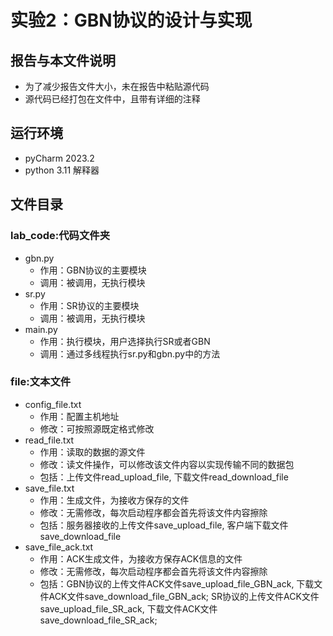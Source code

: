 # 实验2：GBN协议的设计与实现
## 报告与本文件说明
- 为了减少报告文件大小，未在报告中粘贴源代码
- 源代码已经打包在文件中，且带有详细的注释
## 运行环境
- pyCharm 2023.2
- python 3.11 解释器
## 文件目录
### lab_code:代码文件夹
- gbn.py
    - 作用：GBN协议的主要模块
    - 调用：被调用，无执行模块
- sr.py
    - 作用：SR协议的主要模块
    - 调用：被调用，无执行模块
- main.py
    - 作用：执行模块，用户选择执行SR或者GBN
    - 调用：通过多线程执行sr.py和gbn.py中的方法
### file:文本文件
- config_file.txt
    - 作用：配置主机地址
    - 修改：可按照源既定格式修改
- read_file.txt
    - 作用：读取的数据的源文件
    - 修改：读文件操作，可以修改该文件内容以实现传输不同的数据包
	- 包括：上传文件read_upload_file, 下载文件read_download_file
- save_file.txt
    - 作用：生成文件，为接收方保存的文件
    - 修改：无需修改，每次启动程序都会首先将该文件内容擦除
	- 包括：服务器接收的上传文件save_upload_file, 客户端下载文件save_download_file
- save_file_ack.txt
	- 作用：ACK生成文件，为接收方保存ACK信息的文件
	- 修改：无需修改，每次启动程序都会首先将该文件内容擦除
	- 包括：GBN协议的上传文件ACK文件save_upload_file_GBN_ack, 下载文件ACK文件save_download_file_GBN_ack;
			SR协议的上传文件ACK文件save_upload_file_SR_ack, 下载文件ACK文件save_download_file_SR_ack;